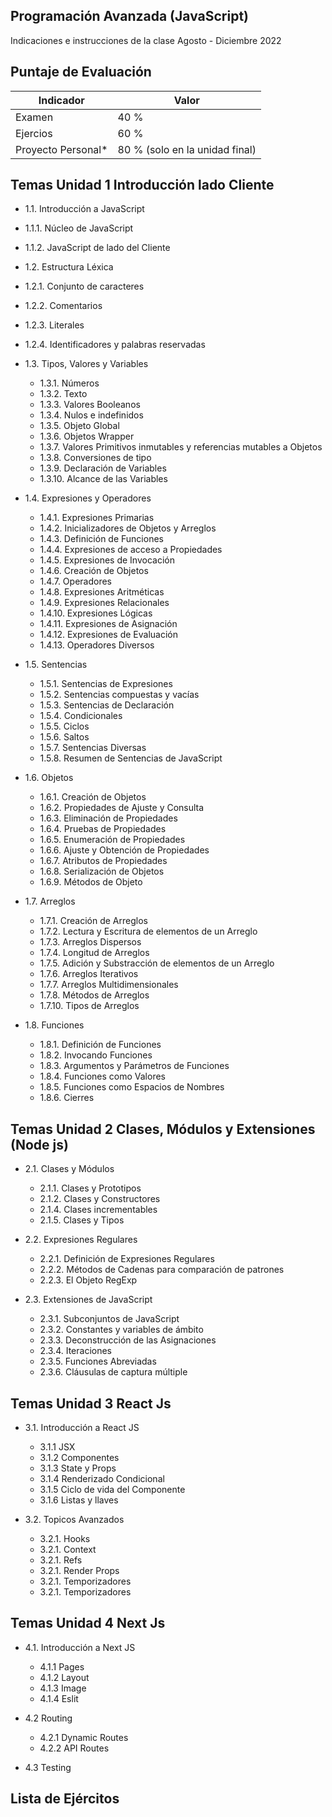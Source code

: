
## Programación Avanzada (JavaScript)

Indicaciones e instrucciones de la clase Agosto - Diciembre 2022

 
  

## Puntaje de Evaluación

| Indicador             | Valor                                                                |
| ----------------- | ------------------------------------------------------------------ |
| Examen | 40 % |
| Ejercios | 60 %|
| Proyecto Personal* | 80 % (solo en la unidad final) |



## Temas Unidad 1 Introducción lado Cliente
 
- 1.1. Introducción a JavaScript
 - 1.1.1. Núcleo de JavaScript
 - 1.1.2. JavaScript de lado del Cliente
 
- 1.2. Estructura Léxica
 - 1.2.1. Conjunto de caracteres
 - 1.2.2. Comentarios
 - 1.2.3. Literales
 - 1.2.4. Identificadores y palabras reservadas 
 
- 1.3. Tipos, Valores y Variables
   - 1.3.1. Números
   - 1.3.2. Texto
   - 1.3.3. Valores Booleanos
   - 1.3.4. Nulos e indefinidos
   - 1.3.5. Objeto Global
   - 1.3.6. Objetos Wrapper
   - 1.3.7. Valores Primitivos inmutables y referencias mutables a Objetos
   - 1.3.8. Conversiones de tipo
   - 1.3.9. Declaración de Variables
   - 1.3.10. Alcance de las Variables
 
- 1.4. Expresiones y Operadores
   - 1.4.1. Expresiones Primarias
   - 1.4.2. Inicializadores de Objetos y Arreglos
   - 1.4.3. Definición de Funciones
   - 1.4.4. Expresiones de acceso a Propiedades
   - 1.4.5. Expresiones de Invocación
   - 1.4.6. Creación de Objetos
   - 1.4.7. Operadores
   - 1.4.8. Expresiones Aritméticas
   - 1.4.9. Expresiones Relacionales
   - 1.4.10. Expresiones Lógicas
   - 1.4.11. Expresiones de Asignación
   - 1.4.12. Expresiones de Evaluación
   - 1.4.13. Operadores Diversos
 
- 1.5. Sentencias
   - 1.5.1. Sentencias de Expresiones
   - 1.5.2. Sentencias compuestas y vacías
   - 1.5.3. Sentencias de Declaración
   - 1.5.4. Condicionales
   - 1.5.5. Ciclos
   - 1.5.6. Saltos
   - 1.5.7. Sentencias Diversas
   - 1.5.8. Resumen de Sentencias de JavaScript
 
- 1.6. Objetos 
   - 1.6.1. Creación de Objetos
   - 1.6.2. Propiedades de Ajuste y Consulta
   - 1.6.3. Eliminación de Propiedades
   - 1.6.4. Pruebas de Propiedades
   - 1.6.5. Enumeración de Propiedades
   - 1.6.6. Ajuste y Obtención de Propiedades
   - 1.6.7. Atributos de Propiedades
   - 1.6.8. Serialización de Objetos
   - 1.6.9. Métodos de Objeto
 
- 1.7. Arreglos
   - 1.7.1. Creación de Arreglos
   - 1.7.2. Lectura y Escritura de elementos de un Arreglo
   - 1.7.3. Arreglos Dispersos
   - 1.7.4. Longitud de Arreglos
   - 1.7.5. Adición y Substracción de elementos de un Arreglo
   - 1.7.6. Arreglos Iterativos
   - 1.7.7. Arreglos Multidimensionales
   - 1.7.8. Métodos de Arreglos
   - 1.7.10. Tipos de Arreglos
 
- 1.8. Funciones
   - 1.8.1. Definición de Funciones
   - 1.8.2. Invocando Funciones
   - 1.8.3. Argumentos y Parámetros de Funciones
   - 1.8.4. Funciones como Valores
   - 1.8.5. Funciones como Espacios de Nombres
   - 1.8.6. Cierres
 
 
## Temas Unidad 2 Clases, Módulos y Extensiones (Node js)                 
 
- 2.1. Clases y Módulos
   - 2.1.1. Clases y Prototipos
   - 2.1.2. Clases y Constructores
   - 2.1.4. Clases incrementables
   - 2.1.5. Clases y Tipos
 
- 2.2. Expresiones Regulares
   - 2.2.1. Definición de Expresiones Regulares
   - 2.2.2. Métodos de Cadenas para comparación de patrones
   - 2.2.3. El Objeto RegExp
 
- 2.3. Extensiones de JavaScript 
   - 2.3.1. Subconjuntos de JavaScript
   - 2.3.2. Constantes y variables de ámbito
   - 2.3.3. Deconstrucción de las Asignaciones
   - 2.3.4. Iteraciones
   - 2.3.5. Funciones Abreviadas
   - 2.3.6. Cláusulas de captura múltiple
 
 
 
## Temas Unidad 3 React Js 
 
- 3.1. Introducción a React JS
   - 3.1.1 JSX
   - 3.1.2 Componentes
   - 3.1.3 State y Props
   - 3.1.4 Renderizado Condicional
   - 3.1.5 Ciclo de vida del Componente
   - 3.1.6 Listas y llaves
 
 
- 3.2. Topicos Avanzados
   - 3.2.1. Hooks
   - 3.2.1. Context
   - 3.2.1. Refs
   - 3.2.1. Render Props
   - 3.2.1. Temporizadores
   - 3.2.1. Temporizadores
 
## Temas Unidad 4 Next Js 
- 4.1. Introducción a Next JS
   - 4.1.1 Pages
   - 4.1.2 Layout
   - 4.1.3 Image
   - 4.1.4 Eslit
 
- 4.2 Routing
   - 4.2.1 Dynamic Routes
   - 4.2.2 API Routes
 
- 4.3 Testing
 
 
 
## Lista de Ejércitos
  
 
 


 
